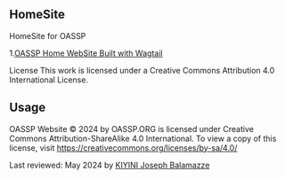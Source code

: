 ## HomeSite

HomeSite for OASSP

1.[OASSP Home WebSite Built with Wagtail](https://docs.wagtail.org/en/stable/getting_started/tutorial.html)


License
This work is licensed under a Creative Commons Attribution 4.0 International License.

## Usage
OASSP Website © 2024 by OASSP.ORG is licensed under Creative Commons Attribution-ShareAlike 4.0 International. To view a copy of this license, visit https://creativecommons.org/licenses/by-sa/4.0/
  
Last reviewed: May 2024 by [KIYINI Joseph Balamazze](https://github.com/josephkb87)
